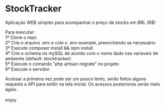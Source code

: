 # StockTracker
Aplicação WEB simples para acompanhar o preço de stocks em BRL (R$)

Para executar:<br>
1º Clone o repo <br>
2º Crie o arquivo .env e cole o .env example, preenchendo se necessário <br>
3º Execute composer install && npm install <br>
4º Crie o schema no mySQL de acordo com o nome dado nas variaveis de ambiente (default: stocktracker)<br>
5º Execute o comando "php artisan migrate" no projeto <br>
6º Execute o servidor <br>

Acessar a primeira vez pode ser um pouco lento, serão feitos alguns requests a API para exibir na tela inicial. Os acessos posteriores serão mais ágeis.
<br><br>
enjoy
